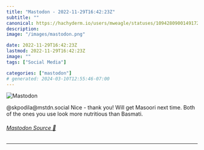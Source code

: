 ```yaml
---
title: "Mastodon - 2022-11-29T16:42:23Z"
subtitle: ""
canonical: https://hachyderm.io/users/mweagle/statuses/109428090014917270
description:
image: "/images/mastodon.png"

date: 2022-11-29T16:42:23Z
lastmod: 2022-11-29T16:42:23Z
image: ""
tags: ["Social Media"]

categories: ["mastodon"]
# generated: 2024-03-10T12:55:46-07:00
---
```

![Mastodon](/images/mastodon.png)

<p>@skpodila@mstdn.social Nice - thank you!  Will get Masoori next time. Both of the ones you use look more nutritious than Basmati.</p>


###### [Mastodon Source 🐘](https://hachyderm.io/@mweagle/109428090014917270)

___
